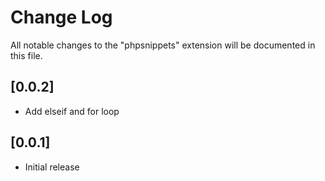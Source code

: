 # Change Log

All notable changes to the "phpsnippets" extension will be documented in this file.

## [0.0.2]

- Add elseif and for loop

## [0.0.1]

- Initial release
